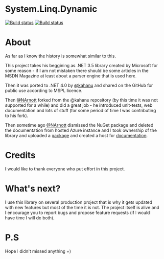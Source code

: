 # System.Linq.Dynamic

[![Build status](https://ci.appveyor.com/api/projects/status/y3nstxii1ig02071?svg=true&pendingText=netfx35%20-%20pending&passingText=netfx35%20-%20passing&failingText=netfx35%20-%20failing)](https://ci.appveyor.com/project/meatGUY/system-linq-dynamic-jldxg) 
[![Build status](https://ci.appveyor.com/api/projects/status/l8re6chvvrnothy5?svg=true&pendingText=netfx40%20-%20pending&passingText=netfx40%20-%20passing&failingText=netfx40%20-%20failing)](https://ci.appveyor.com/project/meatGUY/system-linq-dynamic)

# About
As far as I know the history is somewhat similar to this.

This project takes his beggining as .NET 3.5 library created by Microsoft for some reason - if I am not mistaken there should be some articles in the MSDN Magazine at least about a parser engine that is used here.

Then it was ported to .NET 4.0 by [@kahanu](https://github.com/kahanu) and shared on the GitHub for public use according to MSPL licence.

Then [@NArnott](https://github.com/NArnott
) forked from the @kahanu repository (by this time it was not supported for a while) and did a great job - he introduced unit-tests, web documentation and lots of stuff (for some period of time I was contributing to his fork). 

Then sometime ago [@NArnott](https://github.com/NArnott
) dismissed the NuGet package and deleted the documentation from hosted Azure instance and I took ownership of the library and uploaded a [package][1] and created a host for [documentation][2].

[1]: https://www.nuget.org/packages/AK.System.Linq.Dynamic/ "NuGet - Dynamic Linq Library"
[2]: http://ak-dynamic-linq.azurewebsites.net

# Credits
I would like to thank everyone who put effort in this project. 

# What's next?
I use this library on several production project that is why it gets updated with new features but most of the time it is not. The project itself is alive and I encourage you to report bugs and propose feature requests (if I would have time I will do both).

# P.S
Hope I didn't missed anything +)
